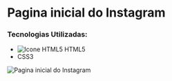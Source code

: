 # Pagina inicial do Instagram

### Tecnologias Utilizadas:
 - ![Icone HTML5](https://i.imgur.com/xjRWbaY.png) HTML5
 - CSS3



![Pagina inicial do Instagram](https://i.imgur.com/FN4mfW2.png)
